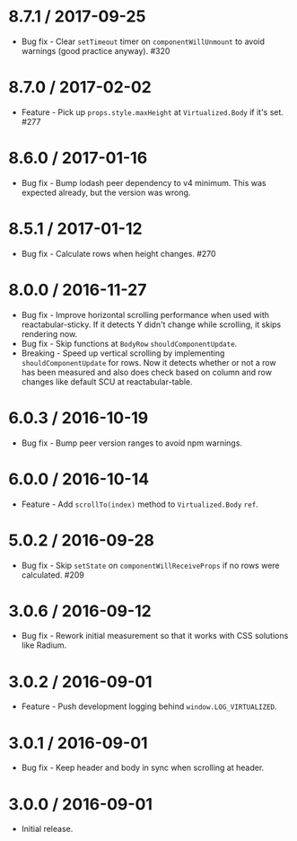 8.7.1 / 2017-09-25
==================

  * Bug fix - Clear `setTimeout` timer on `componentWillUnmount` to avoid warnings (good practice anyway). #320

8.7.0 / 2017-02-02
==================

  * Feature - Pick up `props.style.maxHeight` at `Virtualized.Body` if it's set. #277

8.6.0 / 2017-01-16
==================

  * Bug fix - Bump lodash peer dependency to v4 minimum. This was expected already, but the version was wrong.

8.5.1 / 2017-01-12
==================

  * Bug fix - Calculate rows when height changes. #270

8.0.0 / 2016-11-27
==================

  * Bug fix - Improve horizontal scrolling performance when used with reactabular-sticky. If it detects Y didn't change while scrolling, it skips rendering now.
  * Bug fix - Skip functions at `BodyRow` `shouldComponentUpdate`.
  * Breaking - Speed up vertical scrolling by implementing `shouldComponentUpdate` for rows. Now it detects whether or not a row has been measured and also does check based on column and row changes like default SCU at reactabular-table.

6.0.3 / 2016-10-19
==================

  * Bug fix - Bump peer version ranges to avoid npm warnings.

6.0.0 / 2016-10-14
==================

  * Feature - Add `scrollTo(index)` method to `Virtualized.Body` `ref`.

5.0.2 / 2016-09-28
==================

  * Bug fix - Skip `setState` on `componentWillReceiveProps` if no rows were calculated. #209

3.0.6 / 2016-09-12
==================

  * Bug fix - Rework initial measurement so that it works with CSS solutions like Radium.

3.0.2 / 2016-09-01
==================

  * Feature - Push development logging behind `window.LOG_VIRTUALIZED`.

3.0.1 / 2016-09-01
==================

  * Bug fix - Keep header and body in sync when scrolling at header.

3.0.0 / 2016-09-01
==================

  * Initial release.
